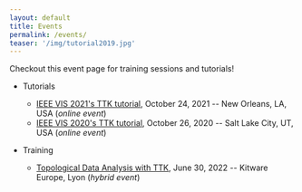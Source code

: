 ```yaml
---
layout: default
title: Events
permalink: /events/
teaser: '/img/tutorial2019.jpg'
---
```


Checkout this event page for training sessions and tutorials!

- Tutorials
  - [IEEE VIS 2021's TTK tutorial](https://topology-tool-kit.github.io/ieeeVis2021Tutorial.html), October 24, 2021 -- New Orleans, LA, USA (*online event*)
  - [IEEE VIS 2020's TTK tutorial](https://topology-tool-kit.github.io/ieeeVis2020Tutorial.html), October 26, 2020 -- Salt Lake City, UT, USA (*online event*)

- Training
  - [Topological Data Analysis with TTK](https://www.kitware.eu/topological-data-analysis-with-ttk-training/), June 30, 2022 -- Kitware Europe, Lyon (*hybrid event*)
